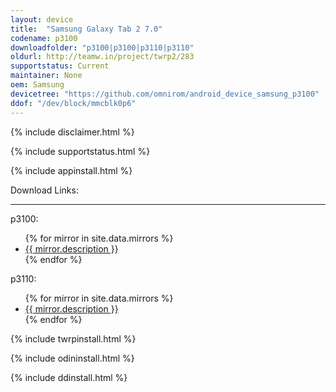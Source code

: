 ```yaml
---
layout: device
title:  "Samsung Galaxy Tab 2 7.0"
codename: p3100
downloadfolder: "p3100|p3100|p3110|p3110"
oldurl: http://teamw.in/project/twrp2/283
supportstatus: Current
maintainer: None
oem: Samsung
devicetree: "https://github.com/omnirom/android_device_samsung_p3100"
ddof: "/dev/block/mmcblk0p6"
---
```


{% include disclaimer.html %}

{% include supportstatus.html %}

{% include appinstall.html %}

<div class='page-heading'>Download Links:</div>
<hr />
<p class="text">p3100:</p>
<ul>
{% for mirror in site.data.mirrors %}
  <li>
    <a href="{{ mirror.baseurl }}p3100">
      {{ mirror.description }}
    </a>
  </li>
{% endfor %}
</ul>
<p class="text">p3110:</p>
<ul>
{% for mirror in site.data.mirrors %}
  <li>
    <a href="{{ mirror.baseurl }}p3110">
      {{ mirror.description }}
    </a>
  </li>
{% endfor %}
</ul>

{% include twrpinstall.html %}

{% include odininstall.html %}

{% include ddinstall.html %}
